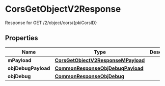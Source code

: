 

# CorsGetObjectV2Response

Response for GET /2/object/cors/{pkiCorsID}

## Properties

| Name | Type | Description | Notes |
|------------ | ------------- | ------------- | -------------|
|**mPayload** | [**CorsGetObjectV2ResponseMPayload**](CorsGetObjectV2ResponseMPayload.md) |  |  |
|**objDebugPayload** | [**CommonResponseObjDebugPayload**](CommonResponseObjDebugPayload.md) |  |  [optional] |
|**objDebug** | [**CommonResponseObjDebug**](CommonResponseObjDebug.md) |  |  [optional] |



